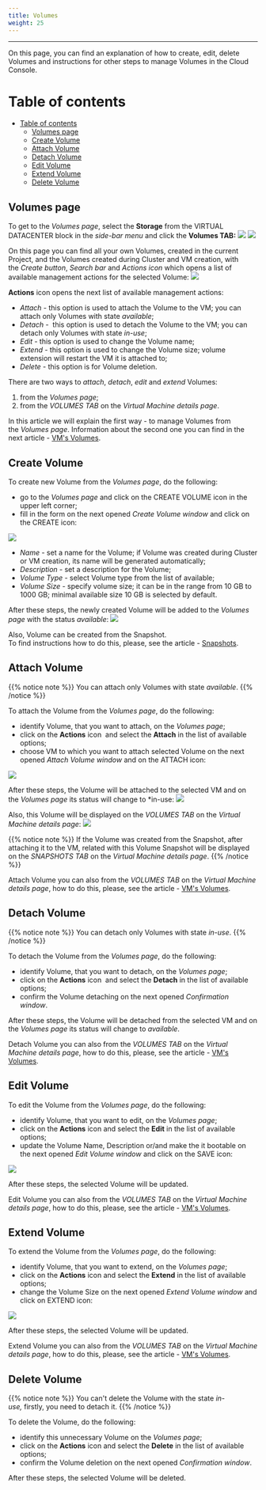 ```yaml
---
title: Volumes
weight: 25
---
```

___
On this page, you can find an explanation of how to create, edit, delete Volumes and instructions for other steps to manage Volumes in the Cloud Console.

# Table of contents
- [Table of contents](#table-of-contents)
  - [Volumes page](#volumes-page)
  - [Create Volume](#create-volume)
  - [Attach Volume](#attach-volume)
  - [Detach Volume](#detach-volume)
  - [Edit Volume](#edit-volume)
  - [Extend Volume](#extend-volume)
  - [Delete Volume](#delete-volume)

## Volumes page
To get to the *Volumes page*, select the **Storage** from the VIRTUAL DATACENTER block in the *side-bar menu* and click the **Volumes TAB:**
![](../../../assets/images/vol/1.png?width=15pc&classes=border,shadow) 
![](../../../assets/images/vol/2.png?width=30pc&classes=border,shadow) 

On this page you can find all your own Volumes, created in the current Project, and the Volumes created during Cluster and VM creation, with the *Create button*, *Search bar* and *Actions icon* which opens a list of available management actions for the selected Volume:
![](../../../assets/images/vol/3.png?classes=border,shadow) 

**Actions** icon opens the next list of available management actions:
- *Attach* - this option is used to attach the Volume to the VM; you can attach only Volumes with state *available*;  
- *Detach* -  this option is used to detach the Volume to the VM; you can detach only Volumes with state *in-use*;  
- *Edit* - this option is used to change the Volume name;
- *Extend* - this option is used to change the Volume size; volume extension will restart the VM it is attached to;
- *Delete* - this option is for Volume deletion.

There are two ways to *attach*, *detach*, *edit* and *extend* Volumes:
1. from the *Volumes page*;
2. from the *VOLUMES TAB* on the *Virtual Machine details page*.

In this article we will explain the first way - to manage Volumes from the *Volumes page*. Information about the second one you can find in the next article - [VM's Volumes](https://docs.ventuscloud.eu/products/storage/manage-volumes/).  

## Create Volume
To create new Volume from the *Volumes page*, do the following:
- go to the *Volumes page* and click on the CREATE VOLUME icon in the upper left corner;
- fill in the form on the next opened *Create Volume window* and click on the CREATE icon:

![](../../../assets/images/vol/4.png?width=35pc&classes=border,shadow) 
  - *Name* - set a name for the Volume; if Volume was created during Cluster or VM creation, its name will be generated automatically;
  - *Description* - set a description for the Volume;
  - *Volume Type* - select Volume type from the list of available;
  - *Volume Size* - specify volume size; it can be in the range from 10 GB to 1000 GB; minimal available size 10 GB is selected by default.

After these steps, the newly created Volume will be added to the *Volumes page* with the status *available*:
![](../../../assets/images/vol/5.png?classes=border,shadow) 

Also, Volume can be created from the Snapshot.  
To find instructions how to do this, please, see the article - [Snapshots](https://docs.ventuscloud.eu/products/storage/snapshots/).

## Attach Volume
{{% notice note %}}
You can attach only Volumes with state *available*. 
{{% /notice %}}

To attach the Volume from the *Volumes page*, do the following:
- identify Volume, that you want to attach, on the *Volumes page*;
- click on the **Actions** icon  and select the **Attach** in the list of available options;
- choose VM to which you want to attach selected Volume on the next opened *Attach Volume window* and on the ATTACH icon:

![](../../../assets/images/vol/8.png?width=35pc&classes=border,shadow) 

After these steps, the Volume will be attached to the selected VM and on the *Volumes page* its status will change to *in-use:
![](../../../assets/images/vol/9.png?classes=border,shadow) 

Also, this Volume will be displayed on the *VOLUMES TAB* on the *Virtual Machine details page*:
![](../../../assets/images/vol/10.png?classes=border,shadow) 

{{% notice note %}}
If the Volume was created from the Snapshot, after attaching it to the VM, related with this Volume Snapshot will be displayed on the *SNAPSHOTS TAB* on the *Virtual Machine details page*. 
{{% /notice %}}

Attach Volume you can also from the *VOLUMES TAB* on the *Virtual Machine details page*, how to do this, please, see the article - [VM's Volumes](https://docs.ventuscloud.eu/products/storage/manage-volumes/).

## Detach Volume
{{% notice note %}}
You can detach only Volumes with state *in-use*. 
{{% /notice %}}

To detach the Volume from the *Volumes page*, do the following:
- identify Volume, that you want to detach, on the *Volumes page*;
- click on the **Actions** icon  and select the **Detach** in the list of available options;
- confirm the Volume detaching on the next opened *Confirmation window*.

After these steps, the Volume will be detached from the selected VM and on the *Volumes page* its status will change to *available*.

Detach Volume you can also from the *VOLUMES TAB* on the *Virtual Machine details page*, how to do this, please, see the article - [VM's Volumes](https://docs.ventuscloud.eu/products/storage/manage-volumes/).

## Edit Volume
To edit the Volume from the *Volumes page*, do the following:
- identify Volume, that you want to edit, on the *Volumes page*;
- click on the **Actions** icon and select the **Edit** in the list of available options;
- update the Volume Name, Description or/and make the it bootable on the next opened *Edit Volume window* and click on the SAVE icon:

![](../../../assets/images/vol/6.png?width=35pc&classes=border,shadow)

After these steps, the selected Volume will be updated.

Edit Volume you can also from the *VOLUMES TAB* on the *Virtual Machine details page*, how to do this, please, see the article - [VM's Volumes](https://docs.ventuscloud.eu/products/storage/manage-volumes/).

## Extend Volume
To extend the Volume from the *Volumes page*, do the following:
- identify Volume, that you want to extend, on the *Volumes page*;
- click on the **Actions** icon and select the **Extend** in the list of available options;
- change the Volume Size on the next opened *Extend Volume window* and click on EXTEND icon:

![](../../../assets/images/vol/7.png?width=35pc&classes=border,shadow)

After these steps, the selected Volume will be updated.

Extend Volume you can also from the *VOLUMES TAB* on the *Virtual Machine details page*, how to do this, please, see the article - [VM's Volumes](https://docs.ventuscloud.eu/products/storage/manage-volumes/).


## Delete Volume
{{% notice note %}}
You can't delete the Volume with the state *in-use,* firstly, you need to detach it. 
{{% /notice %}}

To delete the Volume, do the following:
- identify this unnecessary Volume on the *Volumes page*;
- click on the **Actions** icon and select the **Delete** in the list of available options;
- confirm the Volume deletion on the next opened *Confirmation window*.

After these steps, the selected Volume will be deleted.

